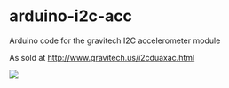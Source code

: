 arduino-i2c-acc
===============

Arduino code for the gravitech I2C accelerometer module

As sold at http://www.gravitech.us/i2cduaxac.html


<img src=http://ep.yimg.com/ca/I/yhst-27389313707334_2252_107842205>
